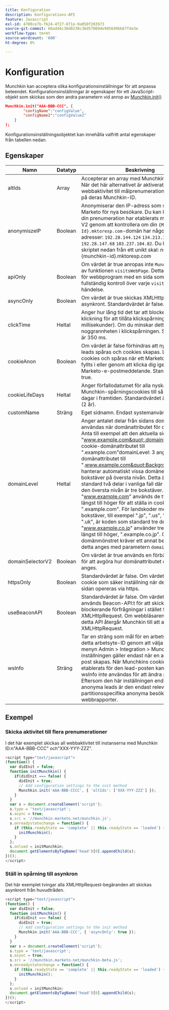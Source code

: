 ```yaml
---
title: Konfiguration
description: Konfigurations-API
feature: Javascript
exl-id: 4700ce7b-f624-4f27-871e-9a050f203973
source-git-commit: 66add4c38d0230c36d57009de985649bb67fde3e
workflow-type: tm+mt
source-wordcount: '608'
ht-degree: 0%

---
```


# Konfiguration

Munchkin kan acceptera olika konfigurationsinställningar för att anpassa beteendet. Konfigurationsinställningar är egenskaper för ett JavaScript-objekt som skickas som den andra parametern vid anrop av [Munchkin.init()](lead-tracking.md#munchkin-behavior)

```json
Munchkin.init("AAA-BBB-CCC", {
        "configName":"configValue",
        "configName2":"configValue2"
    }
);
```

Konfigurationsinställningsobjektet kan innehålla valfritt antal egenskaper från tabellen nedan.

## Egenskaper

| Namn | Datatyp | Beskrivning |
|---|---|---|
| altIds | Array | Accepterar en array med Munchkin ID-strängar. När det här alternativet är aktiverat dupliceras all webbaktivitet till målprenumerationerna, baserat på deras Munchkin-ID. |
| anonymiszeIP | Boolean | Anonymiserar den IP-adress som spelats in i Marketo för nya besökare. Du kan kontrollera om din prenumeration har etablerats med Munchkin V2 genom att kontrollera om din `{Munchkin-Id}.mktoresp.com`-domän har någon av följande adresser: `192.28.144.124` `134.213.193.62` `192.28.147.68` `103.237.104.82`. Du kan också köra skriptet nedan från ett unikt skal: nslookup {munchkin-id}.mktoresp.com | grep -E -c -e &quot;(192.28.144.124,134.213.193.62,192.28.147.68,103.237.104.82)&quot; om kommandot utdata &#39;0&#39;, kommer din prenumeration inte att distribueras med Munchkin V2. Om utdata är 1 eller högre kommer den att etableras. |
| apiOnly | Boolean | Om värdet är true anropas inte `Munchkin.Init()` av funktionen `visitsWebPage`. Detta är användbart för webbprogram med en sida som behöver fullständig kontroll över varje `visitsWebPage`-händelse. |
| asyncOnly | Boolean | Om värdet är true skickas XMLHttpRequest asynkront. Standardvärdet är false. |
| clickTime | Heltal | Anger hur lång tid det tar att blockera efter en klickning för att tillåta klickspårningsbegäran (i millisekunder). Om du minskar detta minskar noggrannheten i klickspårningen. Standardvärdet är 350 ms. |
| cookieAnon | Boolean | Om värdet är false förhindras att nya anonyma leads spåras och cookies skapas. Leads har cookies och spåras när ett Marketo-formulär har fyllts i eller genom att klicka dig igenom via ett Marketo-e-postmeddelande. Standardvärdet är true. |
| cookieLifeDays | Heltal | Anger förfallodatumet för alla nyskapade Munchkin-spårningscookies till så här många dagar i framtiden. Standardvärdet är 730 dagar (2 år). |
| customName | Sträng | Eget sidnamn. Endast systemanvändning. |
| domainLevel | Heltal | Anger antalet delar från sidans domän som ska användas när domänattributet för cookien anges. Anta till exempel att den aktuella siddomänen är &quot;www.example.com&quot;.domainLevel: 2 anger cookie-domänattributet till &quot;.example.com&quot;domainLevel: 3 anger cookie-domänattributet till &quot;.www.example.com&quot;Background:Munchkin hanterar automatiskt vissa domäner med två bokstäver på översta nivån. Detta är som standard två delar i vanliga fall där domänen på den översta nivån är tre bokstäver. Till exempel &quot;www.example.com&quot; används de två delarna längst till höger för att ställa in cookien &quot;.example.com&quot;. För landskoder med två bokstäver, till exempel &quot;.jp&quot;, &quot;.us&quot;, &quot;.cn&quot; och &quot;.uk&quot;, är koden som standard tre delar. Exempel: &quot;www.example.co.jp&quot; använder tre domändelar längst till höger, &quot;.example.co.jp&quot;. Om domänmönstret kräver ett annat beteende måste detta anges med parametern `domainLevel`. |
| domainSelectorV2 | Boolean | Om värdet är true används en förbättrad metod för att avgöra hur domänattributet cookie ska anges. |
| httpsOnly | Boolean | Standardvärdet är false. Om värdet är true anges cookie som säker inställning när den spårade sidan opereras via https. |
| useBeaconAPI | Boolean | Standardvärdet är false. Om värdet är true används Beacon-API:t för att skicka icke-blockerande förfrågningar i stället för XMLHttpRequest. Om webbläsaren inte stöder detta API återgår Munchkin till att använda XMLHttpRequest. |
| wsInfo | Sträng | Tar en sträng som mål för en arbetsyta. Du får detta arbetsyte-ID genom att välja Workspace på menyn Admin > Integration > Munchkin. Den här inställningen gäller endast när en anonym lead-post skapas. När Munchkins cookie-värde har etablerats för den lead-posten kan parametern wsInfo inte användas för att ändra partitionen. Eftersom den här inställningen endast påverkar anonyma leads är den endast relevant för partitionsspecifika anonyma besökare i webbrapporter. |

## Exempel

### Skicka aktivitet till flera prenumerationer

I det här exemplet skickas all webbaktivitet till instanserna med Munchkin ID:n&quot;AAA-BBB-CCC&quot; och&quot;XXX-YYY-ZZZ&quot;.

```javascript
<script type="text/javascript">
(function() {
  var didInit = false;
  function initMunchkin() {
    if(didInit === false) {
      didInit = true;
      // Add configuration settings to the init method
      Munchkin.init('AAA-BBB-CCCC', { 'altIds': ['XXX-YYY-ZZZ'] });
    }
  }
  var s = document.createElement('script');
  s.type = 'text/javascript';
  s.async = true;
  s.src = '//munchkin.marketo.net/munchkin.js';
  s.onreadystatechange = function() {
    if (this.readyState == 'complete' || this.readyState == 'loaded') {
      initMunchkin();
    }
  };
  s.onload = initMunchkin;
  document.getElementsByTagName('head')[0].appendChild(s);
})();
</script>
```

### Ställ in spårning till asynkron

Det här exemplet tvingar alla XMLHttpRequest-begäranden att skickas asynkront från huvudtråden.

```javascript
<script type="text/javascript">
(function() {
  var didInit = false;
  function initMunchkin() {
    if(didInit === false) {
      didInit = true;
      // Add configuration settings to the init method
      Munchkin.init('AAA-BBB-CCC', { 'asyncOnly': true });
    }
  }
  var s = document.createElement('script');
  s.type = 'text/javascript';
  s.async = true;
  s.src = '//munchkin.marketo.net/munchkin-beta.js';
  s.onreadystatechange = function() {
    if (this.readyState == 'complete' || this.readyState == 'loaded') {
      initMunchkin();
    }
  };
  s.onload = initMunchkin;
  document.getElementsByTagName('head')[0].appendChild(s);
})();
</script>
```
